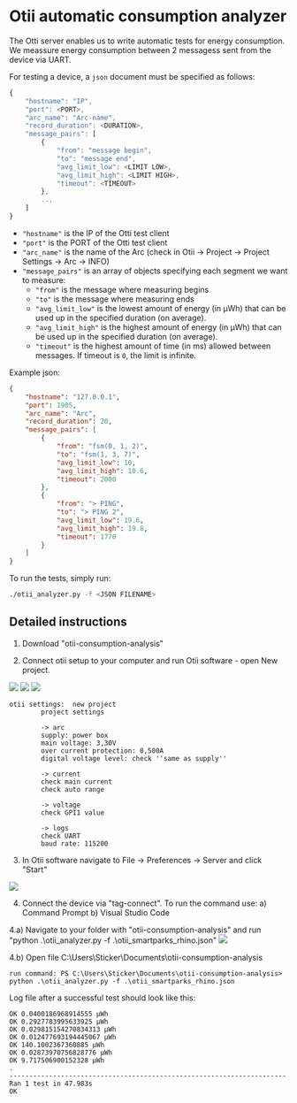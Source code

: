 # Otii automatic consumption analyzer

The Otti server enables us to write automatic tests for energy consumption.
We meassure energy consumption between 2 messagess sent from the device via UART.

For testing a device, a `json` document must be specified as follows:

```javascript
{
    "hostname": "IP",
    "port": <PORT>,
    "arc_name": "Arc-name",
    "record_duration": <DURATION>,
    "message_pairs": [
        {
            "from": "message begin",
            "to": "message end",
            "avg_limit_low": <LIMIT LOW>,
            "avg_limit_high": <LIMIT HIGH>,
            "timeout": <TIMEOUT>
        },
        ...
    ]
}
```

- `"hostname"` is the IP of the Otti test client
- `"port"` is the PORT of the Otti test client
- `"arc_name"` is the name of the Arc (check in Otii -> Project -> Project Settings -> Arc -> INFO)
- `"message_pairs"` is an array of objects specifying each segment we want to measure:
  - `"from"` is the message where measuring begins
  - `"to"` is the message where measuring ends
  - `"avg_limit_low"` is the lowest amount of energy (in μWh) that can be used up in the specified duration (on average).
  - `"avg_limit_high"` is the highest amount of energy (in μWh) that can be used up in the specified duration (on average).
  - `"timeout"` is the highest amount of time (in ms) allowed between messages. If timeout is `0`, the limit is infinite.

Example json:

```json
{
    "hostname": "127.0.0.1",
    "port": 1905,
    "arc_name": "Arc",
    "record_duration": 20,
    "message_pairs": [
        {
            "from": "fsm(0, 1, 2)",
            "to": "fsm(1, 3, 7)",
            "avg_limit_low": 10,
            "avg_limit_high": 10.6,
            "timeout": 2000
        },
        {
            "from": "> PING",
            "to": "> PING 2",
            "avg_limit_low": 19.6,
            "avg_limit_high": 19.8,
            "timeout": 1770
        }
    ]
}
```

To run the tests, simply run:

```bash
./otii_analyzer.py -f <JSON FILENAME>
```

## Detailed instructions

1. Download "otii-consumption-analysis"

2. Connect otii setup to your computer and run Otii software - open New project.

<img src="Instructions/otii-setup.png">
<img src="Instructions/otii-cables1.png">
<img src="Instructions/otii-cables2.png">

```
otii settings:  new project
        project settings
        
        -> arc
        supply: power box
        main voltage: 3,30V
        over current protection: 0,500A
        digital voltage level: check ''same as supply''
        
        -> current 
        check main current
        check auto range
        
        -> voltage
        check GPI1 value
        
        -> logs
        check UART
        baud rate: 115200
```

3. In Otii software navigate to File -> Preferences -> Server and click "Start"

<img src="Instructions/otii-server.png">

4. Connect the device via "tag-connect". To run the command use:
    a) Command Prompt
    b) Visual Studio Code
    
4.a) Navigate to your folder with "otii-consumption-analysis" and run "python .\otii_analyzer.py -f .\otii_smartparks_rhino.json"
<img src="Instructions/otii-cmd.png">

4.b) Open file C:\Users\Sticker\Documents\otii-consumption-analysis
    
    run command: PS C:\Users\Sticker\Documents\otii-consumption-analysis> python .\otii_analyzer.py -f .\otii_smartparks_rhino.json
    
Log file after a successful test should look like this:

```
OK 0.0400186968914555 μWh
OK 0.2927783995633925 μWh
OK 0.029815154270834313 μWh
OK 0.012477693194445067 μWh
OK 140.1002367360885 μWh
OK 0.02873970756828776 μWh
OK 9.717506900152328 μWh
.
----------------------------------------------------------------------
Ran 1 test in 47.983s
OK
```
    
    



